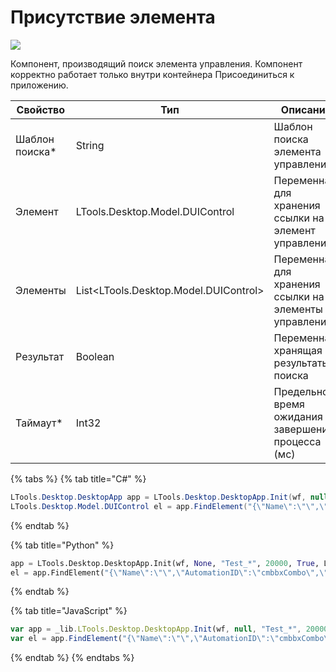 # Присутствие элемента

![](../../resources/activities/basic/desktop/image-element-exist.png)

Компонент, производящий поиск элемента управления. Компонент корректно работает только внутри контейнера Присоединиться к приложению.

| Свойство        | Тип                             | Описание                                             |
| --------------- | ------------------------------- | ---------------------------------------------------- |
| Шаблон поиска\* | String                          | Шаблон поиска элемента управления                    |
| Элемент         | LTools.Desktop.Model.DUIControl | Переменная для хранения ссылки на элемент управления |
| Элементы        | List<LTools.Desktop.Model.DUIControl> | Переменная для хранения ссылки на элементы управления |
| Результат       | Boolean                         | Переменная, хранящая результаты поиска               |
| Таймаут\*       | Int32                           | Предельное время ожидания завершения процесса (мс)   |

{% tabs %}
{% tab title="C#" %}
```csharp
LTools.Desktop.DesktopApp app = LTools.Desktop.DesktopApp.Init(wf, null, "Test_*", 20000, true, LTools.Desktop.Model.DesktopTypes.UIAUTOMATION);
LTools.Desktop.Model.DUIControl el = app.FindElement("{\"Name\":\"\",\"AutomationID\":\"cmbbxCombo\",\"ClassName\":\"ComboBox\",\"AUIProperties\":[],\"TextSearchMode\":0,\"IsRoot\":false,\"IsQuickSearch\":false}");
```
{% endtab %}

{% tab title="Python" %}
```python
app = LTools.Desktop.DesktopApp.Init(wf, None, "Test_*", 20000, True, LTools.Desktop.Model.DesktopTypes.UIAUTOMATION)
el = app.FindElement("{\"Name\":\"\",\"AutomationID\":\"cmbbxCombo\",\"ClassName\":\"ComboBox\",\"AUIProperties\":[],\"TextSearchMode\":0,\"IsRoot\":false,\"IsQuickSearch\":false}");
```
{% endtab %}

{% tab title="JavaScript" %}
```javascript
var app = _lib.LTools.Desktop.DesktopApp.Init(wf, null, "Test_*", 20000, true, _lib.LTools.Desktop.Model.DesktopTypes.UIAUTOMATION);
var el = app.FindElement("{\"Name\":\"\",\"AutomationID\":\"cmbbxCombo\",\"ClassName\":\"ComboBox\",\"AUIProperties\":[],\"TextSearchMode\":0,\"IsRoot\":false,\"IsQuickSearch\":false}");
```
{% endtab %}
{% endtabs %}
